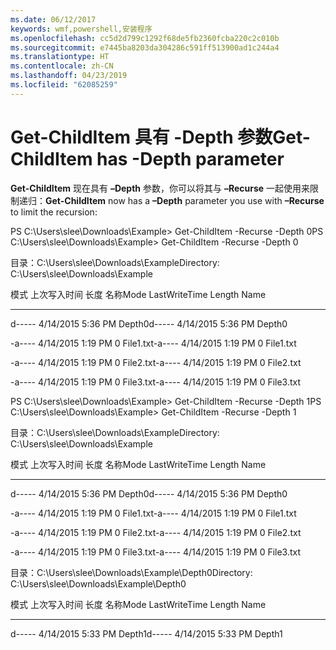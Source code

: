 ```yaml
---
ms.date: 06/12/2017
keywords: wmf,powershell,安装程序
ms.openlocfilehash: cc5d2d799c1292f68de5fb2360fcba220c2c010b
ms.sourcegitcommit: e7445ba8203da304286c591ff513900ad1c244a4
ms.translationtype: HT
ms.contentlocale: zh-CN
ms.lasthandoff: 04/23/2019
ms.locfileid: "62085259"
---
```

# <a name="get-childitem-has--depth-parameter"></a><span data-ttu-id="174aa-102">Get-ChildItem 具有 -Depth 参数</span><span class="sxs-lookup"><span data-stu-id="174aa-102">Get-ChildItem has -Depth parameter</span></span>
<span data-ttu-id="174aa-103">**Get-ChildItem** 现在具有 **–Depth** 参数，你可以将其与 **–Recurse** 一起使用来限制递归：</span><span class="sxs-lookup"><span data-stu-id="174aa-103">**Get-ChildItem** now has a **–Depth** parameter you use with **–Recurse** to limit the recursion:</span></span>

<span data-ttu-id="174aa-104">PS C:\\Users\\slee\\Downloads\\Example&gt; Get-ChildItem -Recurse -Depth 0</span><span class="sxs-lookup"><span data-stu-id="174aa-104">PS C:\\Users\\slee\\Downloads\\Example&gt; Get-ChildItem -Recurse -Depth 0</span></span>

<span data-ttu-id="174aa-105">目录：C:\\Users\\slee\\Downloads\\Example</span><span class="sxs-lookup"><span data-stu-id="174aa-105">Directory: C:\\Users\\slee\\Downloads\\Example</span></span>

<span data-ttu-id="174aa-106">模式 上次写入时间 长度 名称</span><span class="sxs-lookup"><span data-stu-id="174aa-106">Mode LastWriteTime Length Name</span></span>

---- ------------- ------ ----

<span data-ttu-id="174aa-107">d----- 4/14/2015 5:36 PM Depth0</span><span class="sxs-lookup"><span data-stu-id="174aa-107">d----- 4/14/2015 5:36 PM Depth0</span></span>

<span data-ttu-id="174aa-108">-a---- 4/14/2015 1:19 PM 0 File1.txt</span><span class="sxs-lookup"><span data-stu-id="174aa-108">-a---- 4/14/2015 1:19 PM 0 File1.txt</span></span>

<span data-ttu-id="174aa-109">-a---- 4/14/2015 1:19 PM 0 File2.txt</span><span class="sxs-lookup"><span data-stu-id="174aa-109">-a---- 4/14/2015 1:19 PM 0 File2.txt</span></span>

<span data-ttu-id="174aa-110">-a---- 4/14/2015 1:19 PM 0 File3.txt</span><span class="sxs-lookup"><span data-stu-id="174aa-110">-a---- 4/14/2015 1:19 PM 0 File3.txt</span></span>

<span data-ttu-id="174aa-111">PS C:\\Users\\slee\\Downloads\\Example&gt; Get-ChildItem -Recurse -Depth 1</span><span class="sxs-lookup"><span data-stu-id="174aa-111">PS C:\\Users\\slee\\Downloads\\Example&gt; Get-ChildItem -Recurse -Depth 1</span></span>

<span data-ttu-id="174aa-112">目录：C:\\Users\\slee\\Downloads\\Example</span><span class="sxs-lookup"><span data-stu-id="174aa-112">Directory: C:\\Users\\slee\\Downloads\\Example</span></span>

<span data-ttu-id="174aa-113">模式 上次写入时间 长度 名称</span><span class="sxs-lookup"><span data-stu-id="174aa-113">Mode LastWriteTime Length Name</span></span>

---- ------------- ------ ----

<span data-ttu-id="174aa-114">d----- 4/14/2015 5:36 PM Depth0</span><span class="sxs-lookup"><span data-stu-id="174aa-114">d----- 4/14/2015 5:36 PM Depth0</span></span>

<span data-ttu-id="174aa-115">-a---- 4/14/2015 1:19 PM 0 File1.txt</span><span class="sxs-lookup"><span data-stu-id="174aa-115">-a---- 4/14/2015 1:19 PM 0 File1.txt</span></span>

<span data-ttu-id="174aa-116">-a---- 4/14/2015 1:19 PM 0 File2.txt</span><span class="sxs-lookup"><span data-stu-id="174aa-116">-a---- 4/14/2015 1:19 PM 0 File2.txt</span></span>

<span data-ttu-id="174aa-117">-a---- 4/14/2015 1:19 PM 0 File3.txt</span><span class="sxs-lookup"><span data-stu-id="174aa-117">-a---- 4/14/2015 1:19 PM 0 File3.txt</span></span>

<span data-ttu-id="174aa-118">目录：C:\\Users\\slee\\Downloads\\Example\\Depth0</span><span class="sxs-lookup"><span data-stu-id="174aa-118">Directory: C:\\Users\\slee\\Downloads\\Example\\Depth0</span></span>

<span data-ttu-id="174aa-119">模式 上次写入时间 长度 名称</span><span class="sxs-lookup"><span data-stu-id="174aa-119">Mode LastWriteTime Length Name</span></span>

---- ------------- ------ ----

<span data-ttu-id="174aa-120">d----- 4/14/2015 5:33 PM Depth1</span><span class="sxs-lookup"><span data-stu-id="174aa-120">d----- 4/14/2015 5:33 PM Depth1</span></span>

